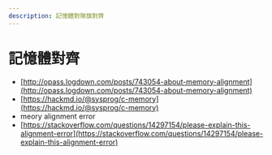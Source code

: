 ```yaml
---
description: 記憶體對隊旗對齊
---
```


# 記憶體對齊

* [http://opass.logdown.com/posts/743054-about-memory-alignment](http://opass.logdown.com/posts/743054-about-memory-alignment)
* [https://hackmd.io/@sysprog/c-memory](https://hackmd.io/@sysprog/c-memory)
* meory alignment error
* [https://stackoverflow.com/questions/14297154/please-explain-this-alignment-error](https://stackoverflow.com/questions/14297154/please-explain-this-alignment-error)
